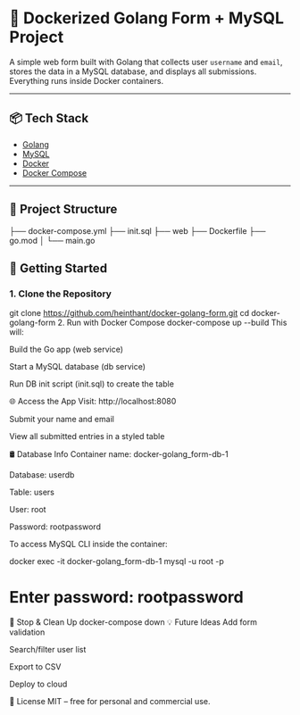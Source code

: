# 🐳 Dockerized Golang Form + MySQL Project

A simple web form built with Golang that collects user `username` and `email`, stores the data in a MySQL database, and displays all submissions. Everything runs inside Docker containers.

---

## 📦 Tech Stack

- [Golang](https://golang.org/)
- [MySQL](https://www.mysql.com/)
- [Docker](https://www.docker.com/)
- [Docker Compose](https://docs.docker.com/compose/)

---

## 📁 Project Structure

├── docker-compose.yml
├── init.sql 
├── web 
├── Dockerfile 
├── go.mod 
│ └── main.go


## 🚀 Getting Started

### 1. Clone the Repository

git clone https://github.com/heinthant/docker-golang-form.git
cd docker-golang-form
2. Run with Docker Compose
docker-compose up --build
This will:

Build the Go app (web service)

Start a MySQL database (db service)

Run DB init script (init.sql) to create the table

🌐 Access the App
Visit: http://localhost:8080

Submit your name and email

View all submitted entries in a styled table

🛢️ Database Info
Container name: docker-golang_form-db-1

Database: userdb

Table: users

User: root

Password: rootpassword

To access MySQL CLI inside the container:


docker exec -it docker-golang_form-db-1 mysql -u root -p
# Enter password: rootpassword
🧹 Stop & Clean Up
docker-compose down
💡 Future Ideas
Add form validation

Search/filter user list

Export to CSV

Deploy to cloud

📝 License
MIT – free for personal and commercial use.